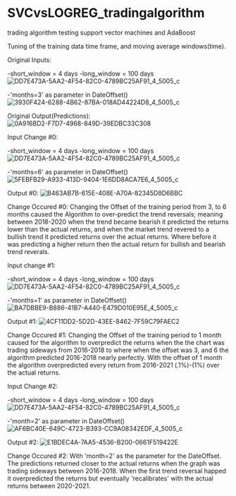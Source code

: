 # SVCvsLOGREG_tradingalgorithm
trading algorithm testing support vector machines and AdaBoost

Tuning of the training data time frame, and moving average windows(time). 

Original Inputs:

-short_window = 4 days 
-long_window = 100 days 
![DD7E473A-5AA2-4F54-82C0-4789BC25AF91_4_5005_c](https://user-images.githubusercontent.com/98767273/183766532-0f2639f5-916e-4f10-8a93-bd0b72b97510.jpeg)

-'months=3' as parameter in DateOffset()
![3930F424-6288-4B62-87BA-018AD44224D8_4_5005_c](https://user-images.githubusercontent.com/98767273/183766688-bdec5e03-7c4e-4303-9615-408a7e76854f.jpeg)

Original Output(Predictions):
![0A916BD2-F7D7-4968-849D-39EDBC33C308](https://user-images.githubusercontent.com/98767273/183767508-f4508ecd-e0e6-4058-9e5a-8ba58bc57980.jpeg)

Input Change #0:

-short_window = 4 days 
-long_window = 100 days 
![DD7E473A-5AA2-4F54-82C0-4789BC25AF91_4_5005_c](https://user-images.githubusercontent.com/98767273/183776493-9305b18c-46cf-4605-8bc8-ed5e8526ef03.jpeg)

-'months=6' as parameter in DateOffset()
![5FEBFB29-A933-413D-9404-1E6DD8ACA7E6_4_5005_c](https://user-images.githubusercontent.com/98767273/183776597-dd2894a7-1d60-4a2d-b7e9-edda6f3a8b70.jpeg)

Output #0:
![B463AB7B-615E-408E-A70A-82345D8D6BBC](https://user-images.githubusercontent.com/98767273/183776669-a6290349-4107-4335-a30e-ee91d429660a.jpeg)

Change Occured #0:
Changing the Offset of the training period from 3, to 6 months caused the Algorithm to over-predict the trend reversals; meaning between 2018-2020 when the trend became bearish it predicted the returns lower than the actual returns, and when the market trend revered to a bullish trend it predicted returns over the actual returns. Where before it was predicting a higher return then the actual return for bullish and bearish trend reverals.

Input change #1:

-short_window = 4 days 
-long_window = 100 days 
![DD7E473A-5AA2-4F54-82C0-4789BC25AF91_4_5005_c](https://user-images.githubusercontent.com/98767273/183766532-0f2639f5-916e-4f10-8a93-bd0b72b97510.jpeg)

-'months=1' as parameter in DateOffset()
![BA7DBBE9-B886-41B7-A440-E479D010E95E_4_5005_c](https://user-images.githubusercontent.com/98767273/183777940-03d7b8cd-2281-4abd-95b0-31c0cfbbb46d.jpeg)

Output #1:
![4CF11DD2-5D2D-43EE-8462-7F59C79FAEC2](https://user-images.githubusercontent.com/98767273/183778025-e02dff97-b0b9-466a-a079-b1a8b878faad.jpeg)

Change Occured #1:
Changing the Offset of the training period to 1 month caused for the algorithm to overpredict the returns when the the chart was trading sideways from 2016-2018 to where when the offset was 3, and 6 the algorithm predicted 2016-2018 nearly perfectly.  With the offset of 1 month the algorithm overpredicted every return from 2016-2021 (.1%)-(1%) over the actual returns.

Input Change #2:

-short_window = 4 days 
-long_window = 100 days 
![DD7E473A-5AA2-4F54-82C0-4789BC25AF91_4_5005_c](https://user-images.githubusercontent.com/98767273/184022776-a23c0397-a49f-4383-ba79-2801c85f9528.jpeg)

-'month=2' as parameter in DateOffset()
![AF6BC40E-649C-4723-B393-CC9A08342EDF_4_5005_c](https://user-images.githubusercontent.com/98767273/184023191-fc183b46-f685-4cb3-a7bf-7cee82bf77d9.jpeg)

Output #2:
![E1BDEC4A-7AA5-4536-B200-0661F519422E](https://user-images.githubusercontent.com/98767273/184023259-6029a997-5164-4b44-8443-98487d31202c.jpeg)

Change Occured #2:
With 'month=2' as the parameter for the DateOffset. The predictions returned closer to the actual returns when the graph was trading sideways between 2016-2018. When the first trend reversal happed it overpredicted the returns but eventually 'recalibrates' with the actual returns between 2020-2021.
